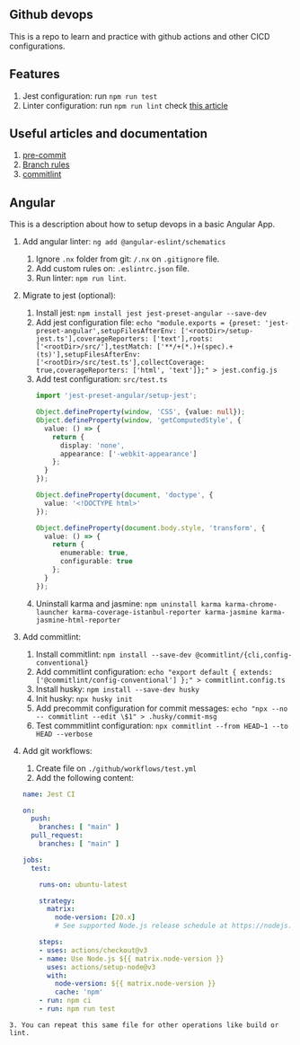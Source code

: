 ## Github devops
This is a repo to learn and practice with github actions and other CICD configurations.

## Features
1. Jest configuration: run `npm run test`
2. Linter configuration: run `npm run lint` check [this article](https://khalilstemmler.com/blogs/typescript/eslint-for-typescript/)

## Useful articles and documentation
1. [pre-commit](https://pre-commit.com/)
2. [Branch rules](https://calmcode.io/course/github-actions/prevent-merge)
3. [commitlint](https://commitlint.js.org/guides/getting-started.html)

## Angular
This is a description about how to setup devops in a basic Angular App.

1. Add angular linter: ```ng add @angular-eslint/schematics```
   1. Ignore `.nx` folder from git: `/.nx` on `.gitignore` file.
   2. Add custom rules on: `.eslintrc.json` file.
   3. Run linter: `npm run lint`.

2. Migrate to jest (optional):
   1. Install jest: `npm install jest jest-preset-angular --save-dev`
   2. Add jest configuration file: `echo "module.exports = {preset: 'jest-preset-angular',setupFilesAfterEnv: ['<rootDir>/setup-jest.ts'],coverageReporters: ['text'],roots: ['<rootDir>/src/'],testMatch: ['**/+(*.)+(spec).+(ts)'],setupFilesAfterEnv: ['<rootDir>/src/test.ts'],collectCoverage: true,coverageReporters: ['html', 'text']};" > jest.config.js`
   3. Add test configuration: `src/test.ts`
      ```ts
      import 'jest-preset-angular/setup-jest';

      Object.defineProperty(window, 'CSS', {value: null});
      Object.defineProperty(window, 'getComputedStyle', {
        value: () => {
          return {
            display: 'none',
            appearance: ['-webkit-appearance']
          };
        }
      });

      Object.defineProperty(document, 'doctype', {
        value: '<!DOCTYPE html>'
      });

      Object.defineProperty(document.body.style, 'transform', {
        value: () => {
          return {
            enumerable: true,
            configurable: true
          };
        }
      });
      ```
   4. Uninstall karma and jasmine: `npm uninstall karma karma-chrome-launcher karma-coverage-istanbul-reporter karma-jasmine karma-jasmine-html-reporter`

3. Add commitlint:
   1. Install commitlint: `npm install --save-dev @commitlint/{cli,config-conventional}`
   2. Add commitlint configuration: `echo "export default { extends: ['@commitlint/config-conventional'] };" > commitlint.config.ts`
   3. Install husky: `npm install --save-dev husky`
   4. Init husky: `npx husky init`
   5. Add precommit configuration for commit messages: `echo "npx --no -- commitlint --edit \$1" > .husky/commit-msg`
   6. Test commmitlint configuration: `npx commitlint --from HEAD~1 --to HEAD --verbose`

4. Add git workflows:
   1. Create file on `./github/workflows/test.yml`
   2. Add the following content:
    ```yml
    name: Jest CI

    on:
      push:
        branches: [ "main" ]
      pull_request:
        branches: [ "main" ]

    jobs:
      test:

        runs-on: ubuntu-latest

        strategy:
          matrix:
            node-version: [20.x]
            # See supported Node.js release schedule at https://nodejs.org/en/about/releases/

        steps:
        - uses: actions/checkout@v3
        - name: Use Node.js ${{ matrix.node-version }}
          uses: actions/setup-node@v3
          with:
            node-version: ${{ matrix.node-version }}
            cache: 'npm'
        - run: npm ci
        - run: npm run test
  ```
  3. You can repeat this same file for other operations like build or lint.
